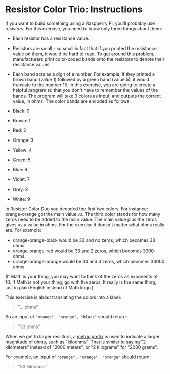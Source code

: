 # Resistor Color Trio: Instructions

If you want to build something using a Raspberry Pi, you'll probably use
_resistors_. For this exercise, you need to know only three things about them:

- Each resistor has a resistance value.
- Resistors are small - so small in fact that if you printed the resistance
  value on them, it would be hard to read. To get around this problem,
  manufacturers print color-coded bands onto the resistors to denote their
  resistance values.
- Each band acts as a digit of a number. For example, if they printed a brown
  band (value 1) followed by a green band (value 5), it would translate to the
  number 15. In this exercise, you are going to create a helpful program so that
  you don't have to remember the values of the bands. The program will take 3
  colors as input, and outputs the correct value, in ohms. The color bands are
  encoded as follows:

- Black: 0
- Brown: 1
- Red: 2
- Orange: 3
- Yellow: 4
- Green: 5
- Blue: 6
- Violet: 7
- Grey: 8
- White: 9

In Resistor Color Duo you decoded the first two colors. For instance:
orange-orange got the main value `33`. The third color stands for how many zeros
need to be added to the main value. The main value plus the zeros gives us a
value in ohms. For the exercise it doesn't matter what ohms really are. For
example:

- orange-orange-black would be 33 and no zeros, which becomes 33 ohms.
- orange-orange-red would be 33 and 2 zeros, which becomes 3300 ohms.
- orange-orange-orange would be 33 and 3 zeros, which becomes 33000 ohms.

(If Math is your thing, you may want to think of the zeros as exponents of 10.
If Math is not your thing, go with the zeros. It really is the same thing, just
in plain English instead of Math lingo.)

This exercise is about translating the colors into a label:

> "... ohms"

So an input of `"orange", "orange", "black"` should return:

> "33 ohms"

When we get to larger resistors, a [metric prefix][metric-prefix] is used to
indicate a larger magnitude of ohms, such as "kiloohms". That is similar to
saying "2 kilometers" instead of "2000 meters", or "2 kilograms" for "2000
grams".

For example, an input of `"orange", "orange", "orange"` should return:

> "33 kiloohms"

[metric-prefix]: https://en.wikipedia.org/wiki/Metric_prefix

